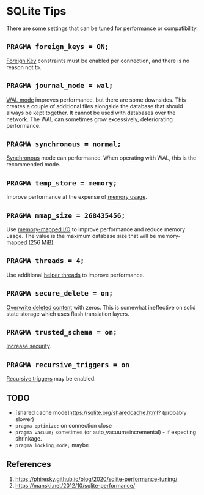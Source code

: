 # SQLite Tips

There are some settings that can be tuned for performance or compatibility.

## `PRAGMA foreign_keys = ON;`

[Foreign Key](https://sqlite.org/foreignkeys.html) constraints must be enabled per connection, and there is no reason not to.

## `PRAGMA journal_mode = wal;`

[WAL mode](https://sqlite.org/wal.html) improves performance, but there are some downsides. This creates a couple of additional files alongside the database that should always be kept together. It cannot be used with databases over the network. The WAL can sometimes grow excessively, deteriorating performance.

## `PRAGMA synchronous = normal;`

[Synchronous](https://sqlite.org/pragma.html#pragma_synchronous) mode can performance. When operating with WAL, this is the recommended mode.

## `PRAGMA temp_store = memory;`

Improve performance at the expense of [memory usage](https://sqlite.org/pragma.html#pragma_temp_store).

## `PRAGMA mmap_size = 268435456;`

Use [memory-mapped I/O](https://www.sqlite.org/mmap.html) to improve performance and reduce memory usage. The value is the maximum database size that will be memory-mapped (256 MiB).

## `PRAGMA threads = 4;`

Use additional [helper threads](https://sqlite.org/pragma.html#pragma_threads) to improve performance.

## `PRAGMA secure_delete = on;`

[Overwrite deleted content](https://sqlite.org/pragma.html#pragma_secure_delete) with zeros. This is somewhat ineffective on solid state storage which uses flash translation layers.

## `PRAGMA trusted_schema = on;`

[Increase security](https://www.sqlite.org/pragma.html#pragma_trusted_schema).

## `PRAGMA recursive_triggers = on`

[Recursive triggers](https://www.sqlite.org/pragma.html#pragma_recursive_triggers) may be enabled.

## TODO

- [shared cache mode]https://sqlite.org/sharedcache.html? (probably slower)
- `pragma optimize;` on connection close
- `pragma vacuum;` sometimes (or auto_vacuum=incremental) - if expecting shrinkage.
- `pragma locking_mode;` maybe

## References

1. <https://phiresky.github.io/blog/2020/sqlite-performance-tuning/>
2. <https://manski.net/2012/10/sqlite-performance/>
